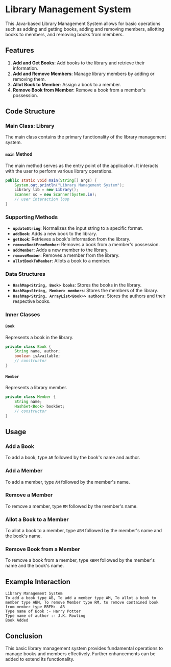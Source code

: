 # Library Management System

This Java-based Library Management System allows for basic operations such as adding and getting books, adding and removing members, allotting books to members, and removing books from members.

## Features
1. **Add and Get Books**: Add books to the library and retrieve their information.
2. **Add and Remove Members**: Manage library members by adding or removing them.
3. **Allot Book to Member**: Assign a book to a member.
4. **Remove Book from Member**: Remove a book from a member's possession.

## Code Structure

### Main Class: Library
The main class contains the primary functionality of the library management system.

#### `main` Method
The main method serves as the entry point of the application. It interacts with the user to perform various library operations.

```java
public static void main(String[] args) {
    System.out.println("Library Management System");
    Library lib = new Library();
    Scanner sc = new Scanner(System.in);
    // user interaction loop
}
```

### Supporting Methods
- **`updateString`**: Normalizes the input string to a specific format.
- **`addBook`**: Adds a new book to the library.
- **`getBook`**: Retrieves a book's information from the library.
- **`removeBookFromMember`**: Removes a book from a member's possession.
- **`addMember`**: Adds a new member to the library.
- **`removeMember`**: Removes a member from the library.
- **`allotBookToMember`**: Allots a book to a member.

### Data Structures
- **`HashMap<String, Book> books`**: Stores the books in the library.
- **`HashMap<String, Member> members`**: Stores the members of the library.
- **`HashMap<String, ArrayList<Book>> authors`**: Stores the authors and their respective books.

### Inner Classes
#### `Book`
Represents a book in the library.

```java
private class Book {
    String name, author;
    boolean isAvailable;
    // constructor
}
```

#### `Member`
Represents a library member.

```java
private class Member {
    String name;
    HashSet<Book> bookSet;
    // constructor
}
```

## Usage

### Add a Book
To add a book, type `AB` followed by the book's name and author.

### Add a Member
To add a member, type `AM` followed by the member's name.

### Remove a Member
To remove a member, type `RM` followed by the member's name.

### Allot a Book to a Member
To allot a book to a member, type `ABM` followed by the member's name and the book's name.

### Remove Book from a Member
To remove a book from a member, type `RBFM` followed by the member's name and the book's name.

## Example Interaction
```
Library Management System
To add a book type AB, To add a member type AM, To allot a book to member type ABM, To remove Member type RM, to remove contained book from member type RBFM:- AB
Type name of Book :- Harry Potter
Type name of author :- J.K. Rowling
Book Added
```

## Conclusion
This basic library management system provides fundamental operations to manage books and members effectively. Further enhancements can be added to extend its functionality.
